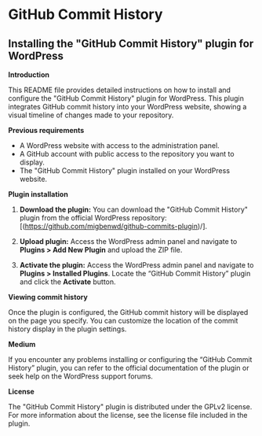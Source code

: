 <h1> GitHub Commit History </h1>

## Installing the "GitHub Commit History" plugin for WordPress

**Introduction**

This README file provides detailed instructions on how to install and configure the "GitHub Commit History" plugin for WordPress. This plugin integrates GitHub commit history into your WordPress website, showing a visual timeline of changes made to your repository.

**Previous requirements**

* A WordPress website with access to the administration panel.
* A GitHub account with public access to the repository you want to display.
* The "GitHub Commit History" plugin installed on your WordPress website.

**Plugin installation**

1. **Download the plugin:** You can download the "GitHub Commit History" plugin from the official WordPress repository: [(https://github.com/migbenwd/github-commits-plugin)/].
  
2. **Upload plugin:** Access the WordPress admin panel and navigate to **Plugins > Add New Plugin** and upload the ZIP file.

3. **Activate the plugin:** Access the WordPress admin panel and navigate to **Plugins > Installed Plugins**. Locate the “GitHub Commit History” plugin and click the **Activate** button.

**Viewing commit history**

Once the plugin is configured, the GitHub commit history will be displayed on the page you specify. You can customize the location of the commit history display in the plugin settings.

**Medium**

If you encounter any problems installing or configuring the “GitHub Commit History” plugin, you can refer to the official documentation of the plugin or seek help on the WordPress support forums.

**License**

The "GitHub Commit History" plugin is distributed under the GPLv2 license. For more information about the license, see the license file included in the plugin.
